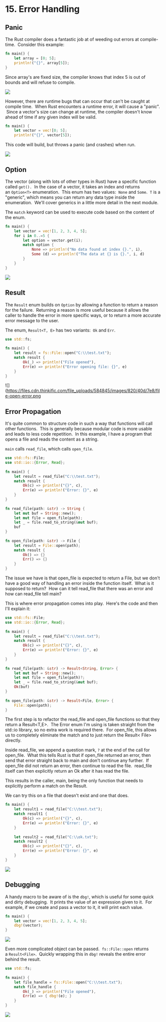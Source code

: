 # 15. Error Handling

## Panic

The Rust compiler does a fantastic job at of weeding out errors at compile-time.  Consider this example:

```rust
fn main() {  
    let array = [0; 5];  
    println!("{}", array[5]);  
}
```

Since array's are fixed size, the compiler knows that index 5 is out of bounds and will refuse to compile.

![](https://files.cdn.thinkific.com/file_uploads/584845/images/bf6/266/afe/compile-error.png)

However, there are runtime bugs that can occur that can't be caught at compile time.  When Rust encounters a runtime error, it will cause a "panic".  Since a vector's size can change at runtime, the compiler doesn't know ahead of time if any given index will be valid.

```rust
fn main() {  
    let vector = vec![0; 5];  
    println!("{}", vector[5]);  
```

This code will build, but throws a panic (and crashes) when run.

![](https://files.cdn.thinkific.com/file_uploads/584845/images/eaf/306/179/panic.png)

## Option

The vector (along with lots of other types in Rust) have a specific function called `get().`  In the case of a vector, it takes an index and returns an `Option<T>` enumeration.  This enum has two values:  `None` and `Some`.  `T` is a "generic", which means you can return any data type inside the enumeration.  We'll cover generics in a little more detail in the next module.

The `match` keyword can be used to execute code based on the content of the enum.

```rust
fn main() {  
    let vector = vec![1, 2, 3, 4, 5];  
    for i in 0..=5 {  
        let option = vector.get(i);  
        match option {  
            None => println!("No data found at index {}.", i),  
            Some (d) => println!("The data at {} is {}.", i, d)  
        }  
    }  
}
```

![](https://files.cdn.thinkific.com/file_uploads/584845/images/c81/c57/bdc/get-output.png)

## Result

The `Result` enum builds on `Option` by allowing a function to return a reason for the failure.  Returning a reason is more useful because it allows the caller to handle the error in more specific ways, or to return a more accurate error message to the user.

The enum, `Result<T, E>` has two variants:  `Ok` and `Err`.

```rust
use std::fs;  
  
fn main() {  
    let result = fs::File::open("C:\\test.txt");  
    match result {  
        Ok(_) => println!("File opened"),  
        Err(e) => println!("Error opening file: {}", e)  
    }  
}
```

![](https://files.cdn.thinkific.com/file_uploads/584845/images/820/40d/7e8/file-open-error.png

## Error Propagation

It's quite common to structure code in such a way that functions will call other functions.  This is generally because modular code is more usable and leads to less code repetition.  In this example, I have a program that opens a file and reads the content as a string.

`main` calls `read_file`, which calls `open_file`.

```rust
use std::fs::File;  
use std::io::{Error, Read};  
  
fn main() {  
    let result = read_file("C:\\test.txt");  
    match result {  
        Ok(c) => println!("{}", c),  
        Err(e) => println!("Error: {}", e)  
    }  
}  
  
fn read_file(path: &str) -> String {  
    let mut buf = String::new();  
    let mut file = open_file(path);  
    let _ = file.read_to_string(&mut buf);  
    buf  
}  
  
fn open_file(path: &str) -> File {  
    let result = File::open(path);  
    match result {  
        Ok() => {}  
        Err() => {}  
    }  
}
```

The issue we have is that open_file is expected to return a File, but we don't have a good way of handling an error inside the function itself.  What is it supposed to return?  How can it tell read_file that there was an error and how can read_file tell main?

This is where error propagation comes into play.  Here's the code and then I'll explain it:

```rust
use std::fs::File;  
use std::io::{Error, Read};  
  
fn main() {  
    let result = read_file("C:\\test.txt");  
    match result {  
        Ok(c) => println!("{}", c),  
        Err(e) => println!("Error: {}", e)  
    }  
}  
  
fn read_file(path: &str) -> Result<String, Error> {  
    let mut buf = String::new();  
    let mut file = open_file(path)?;  
    let _ = file.read_to_string(&mut buf);  
    Ok(buf)  
}  
  
fn open_file(path: &str) -> Result<File, Error> {  
    File::open(path);  
}
```

The first step is to refactor the read_file and open_file functions so that they return a Result<T,E>.  The Error enum I'm using is taken straight from the std::io library, so no extra work is required there.  For open_file, this allows us to completely eliminate the match and to just return the Result< File> directly.

Inside read_file, we append a question mark, `?` at the end of the call for open_file.  What this tells Rust is that if open_file returned an error, then send that error straight back to main and don't continue any further.  If open_file did not return an error, then continue to read the file.  read_file itself can then explicitly return an Ok after it has read the file.

This results in the caller, main, being the only function that needs to explicitly perform a match on the Result.

We can try this on a file that doesn't exist and one that does.

```rust
fn main() {  
    let result1 = read_file("C:\\test.txt");  
    match result1 {  
        Ok(c) => println!("{}", c),  
        Err(e) => println!("Error: {}", e)  
    }  
  
    let result2 = read_file("C:\\ok.txt");  
    match result2 {  
        Ok(c) => println!("{}", c),  
        Err(e) => println!("Error: {}", e)  
    }  
}
```

![](https://files.cdn.thinkific.com/file_uploads/584845/images/58b/7cf/0e4/read-file.png)

## Debugging

A handy macro to be aware of is the `dbg!`, which is useful for some quick and dirty debugging.  It prints the value of an expression given to it.  For example, if we create and pass a vector to it, it will print each value.

```rust
fn main() {  
    let vector = vec![1, 2, 3, 4, 5];  
    dbg!(vector);  
}
```

![](https://files.cdn.thinkific.com/file_uploads/584845/images/e62/e8d/3a5/dbg-vector-output.png)

Even more complicated object can be passed.  `fs::File::open` returns a `Result<File>`.  Quickly wrapping this in `dbg!` reveals the entire error behind the result.

```rust
use std::fs;  
  
fn main() {  
    let file_handle = fs::File::open("C:\\test.txt");  
    match file_handle {  
        Ok(_) => println!("File opened"),  
        Err(e) => { dbg!(e); }  
    }  
}
```

![](https://files.cdn.thinkific.com/file_uploads/584845/images/f62/e49/4b3/dbg-file-open-output.png)